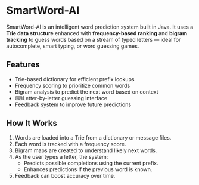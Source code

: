 #  SmartWord-AI

SmartWord-AI is an intelligent word prediction system built in Java. It uses a **Trie data structure** enhanced with **frequency-based ranking** and **bigram tracking** to guess words based on a stream of typed letters — ideal for autocomplete, smart typing, or word guessing games.

## Features

- Trie-based dictionary for efficient prefix lookups
- Frequency scoring to prioritize common words
- Bigram analysis to predict the next word based on context
- ⌨Letter-by-letter guessing interface
- Feedback system to improve future predictions

##  How It Works

1. Words are loaded into a Trie from a dictionary or message files.
2. Each word is tracked with a frequency score.
3. Bigram maps are created to understand likely next words.
4. As the user types a letter, the system:
   - Predicts possible completions using the current prefix.
   - Enhances predictions if the previous word is known.
5. Feedback can boost accuracy over time.
